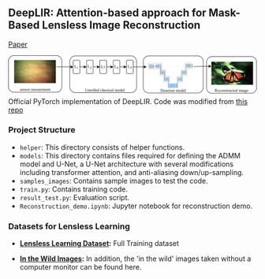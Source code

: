 ## DeepLIR: Attention-based approach for Mask-Based Lensless Image Reconstruction
[Paper](https://openaccess.thecvf.com/content/WACV2024W/VAQ/papers/Poudel_DeepLIR_Attention-Based_Approach_for_Mask-Based_Lensless_Image_Reconstruction_WACVW_2024_paper.pdf)

![Example Image](assets/Intro.png)
Official PyTorch implementation of DeepLIR. Code was modified from [this repo](https://github.com/Waller-Lab/LenslessLearning)
### Project Structure
- `helper`: This directory consists of helper functions.
- `models`: This directory contains files required for defining the ADMM model and U-Net, a U-Net architecture with several modifications including transformer attention, and anti-aliasing down/up-sampling.
- `samples_images`: Contains sample images to test the code.
- `train.py`: Contains training code.
- `result_test.py`: Evaluation script.
- `Reconstruction_demo.ipynb`: Jupyter notebook for reconstruction demo.

### Datasets for Lensless Learning

- **[Lensless Learning Dataset](https://waller-lab.github.io/LenslessLearning/dataset.html):** Full Training dataset

- **[In the Wild Images](https://drive.google.com/drive/folders/1dtyxApqryiXbpqLSSUKreCVKfjQcT7pS?usp=sharing):** In addition, the 'in the wild' images taken without a computer monitor can be found here.
